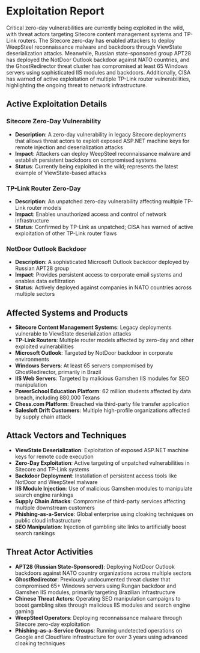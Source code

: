 # Exploitation Report

Critical zero-day vulnerabilities are currently being exploited in the wild, with threat actors targeting Sitecore content management systems and TP-Link routers. The Sitecore zero-day has enabled attackers to deploy WeepSteel reconnaissance malware and backdoors through ViewState deserialization attacks. Meanwhile, Russian state-sponsored group APT28 has deployed the NotDoor Outlook backdoor against NATO countries, and the GhostRedirector threat cluster has compromised at least 65 Windows servers using sophisticated IIS modules and backdoors. Additionally, CISA has warned of active exploitation of multiple TP-Link router vulnerabilities, highlighting the ongoing threat to network infrastructure.

## Active Exploitation Details

### Sitecore Zero-Day Vulnerability
- **Description**: A zero-day vulnerability in legacy Sitecore deployments that allows threat actors to exploit exposed ASP.NET machine keys for remote injection and deserialization attacks
- **Impact**: Attackers can deploy WeepSteel reconnaissance malware and establish persistent backdoors on compromised systems
- **Status**: Currently being exploited in the wild; represents the latest example of ViewState-based attacks

### TP-Link Router Zero-Day
- **Description**: An unpatched zero-day vulnerability affecting multiple TP-Link router models
- **Impact**: Enables unauthorized access and control of network infrastructure
- **Status**: Confirmed by TP-Link as unpatched; CISA has warned of active exploitation of other TP-Link router flaws

### NotDoor Outlook Backdoor
- **Description**: A sophisticated Microsoft Outlook backdoor deployed by Russian APT28 group
- **Impact**: Provides persistent access to corporate email systems and enables data exfiltration
- **Status**: Actively deployed against companies in NATO countries across multiple sectors

## Affected Systems and Products

- **Sitecore Content Management Systems**: Legacy deployments vulnerable to ViewState deserialization attacks
- **TP-Link Routers**: Multiple router models affected by zero-day and other exploited vulnerabilities
- **Microsoft Outlook**: Targeted by NotDoor backdoor in corporate environments
- **Windows Servers**: At least 65 servers compromised by GhostRedirector, primarily in Brazil
- **IIS Web Servers**: Targeted by malicious Gamshen IIS modules for SEO manipulation
- **PowerSchool Education Platform**: 62 million students affected by data breach, including 880,000 Texans
- **Chess.com Platform**: Breached via third-party file transfer application
- **Salesloft Drift Customers**: Multiple high-profile organizations affected by supply chain attack

## Attack Vectors and Techniques

- **ViewState Deserialization**: Exploitation of exposed ASP.NET machine keys for remote code execution
- **Zero-Day Exploitation**: Active targeting of unpatched vulnerabilities in Sitecore and TP-Link systems
- **Backdoor Deployment**: Installation of persistent access tools like NotDoor and WeepSteel malware
- **IIS Module Injection**: Use of malicious Gamshen modules to manipulate search engine rankings
- **Supply Chain Attacks**: Compromise of third-party services affecting multiple downstream customers
- **Phishing-as-a-Service**: Global enterprise using cloaking techniques on public cloud infrastructure
- **SEO Manipulation**: Injection of gambling site links to artificially boost search rankings

## Threat Actor Activities

- **APT28 (Russian State-Sponsored)**: Deploying NotDoor Outlook backdoors against NATO country organizations across multiple sectors
- **GhostRedirector**: Previously undocumented threat cluster that compromised 65+ Windows servers using Rungan backdoor and Gamshen IIS modules, primarily targeting Brazilian infrastructure
- **Chinese Threat Actors**: Operating SEO manipulation campaigns to boost gambling sites through malicious IIS modules and search engine gaming
- **WeepSteel Operators**: Deploying reconnaissance malware through Sitecore zero-day exploitation
- **Phishing-as-a-Service Groups**: Running undetected operations on Google and Cloudflare infrastructure for over 3 years using advanced cloaking techniques